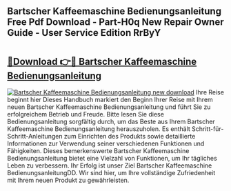 ## Bartscher Kaffeemaschine Bedienungsanleitung Free Pdf Download - Part-H0q New Repair Owner Guide - User Service Edition RrByY

# <h2><a href="http://df2ivr.blite.top/?on=Bartscher+Kaffeemaschine+Bedienungsanleitung">🔗Download 👉🔴 Bartscher Kaffeemaschine Bedienungsanleitung</a></h2>

[![Bartscher Kaffeemaschine Bedienungsanleitung new download](https://i.imgur.com/lujVjoI.png)](http://df2ivr.blite.top/?on=Bartscher+Kaffeemaschine+Bedienungsanleitung)
Ihre Reise beginnt hier Dieses Handbuch markiert den Beginn Ihrer Reise mit Ihrem neuen Bartscher Kaffeemaschine Bedienungsanleitung und führt Sie zu erfolgreichem Betrieb und Freude. Bitte lesen Sie diese Bedienungsanleitung sorgfältig durch, um das Beste aus Ihrem Bartscher Kaffeemaschine Bedienungsanleitung herauszuholen. Es enthält Schritt-für-Schritt-Anleitungen zum Einrichten des Produkts sowie detaillierte Informationen zur Verwendung seiner verschiedenen Funktionen und Fähigkeiten. Dieses bemerkenswerte Bartscher Kaffeemaschine Bedienungsanleitung bietet eine Vielzahl von Funktionen, um Ihr tägliches Leben zu verbessern. Ihr Erfolg ist unser Ziel Bartscher Kaffeemaschine BedienungsanleitungDD. Wir sind hier, um Ihre vollständige Zufriedenheit mit Ihrem neuen Produkt zu gewährleisten.
